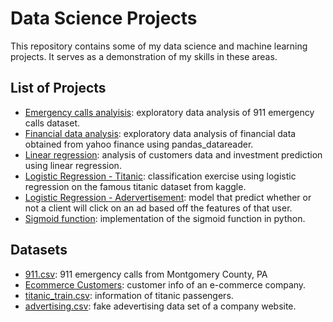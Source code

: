 # Data Science Projects

This repository contains some of my data science and machine learning projects. It serves as a demonstration of my skills in these areas. 

## List of Projects
- [Emergency calls analyisis](https://github.com/roemvaar/data-science-projects/blob/master/emergency-calls-analysis.ipynb): exploratory data analysis of 911 emergency calls dataset.
- [Financial data analysis](https://github.com/roemvaar/data-science-projects/blob/master/financial-data-analysis.ipynb): exploratory data analysis of financial data obtained from yahoo finance using pandas_datareader.
- [Linear regression](https://github.com/roemvaar/data-science-projects/blob/master/linear-regression.ipynb): analysis of customers data and investment prediction using linear regression.  
- [Logistic Regression - Titanic](https://github.com/roemvaar/data-science-projects/blob/master/logistic-regression-titanic.ipynb): classification exercise using logistic regression on the famous titanic dataset from kaggle. 
- [Logistic Regression - Adervertisement](https://github.com/roemvaar/data-science-projects/blob/master/logistic-regression-ads.ipynb): model that predict whether or not a client will click on an ad based off the features of that user.
- [Sigmoid function](https://github.com/roemvaar/data-science-projects/blob/master/sigmoid-function.ipynb): implementation of the sigmoid function in python. 
 

## Datasets
- [911.csv](https://www.kaggle.com/mchirico/montcoalert): 911 emergency calls from Montgomery County, PA
- [Ecommerce Customers](https://github.com/roemvaar/data-science-projects/blob/master/data/Ecommerce%20Customers): customer info of an e-commerce company.
- [titanic_train.csv](https://github.com/roemvaar/data-science-projects/blob/master/data/titanic_train.csv): information of titanic passengers. 
- [advertising.csv](https://github.com/roemvaar/data-science-projects/blob/master/data/advertising.csv): fake adevertising data set of a company website.
